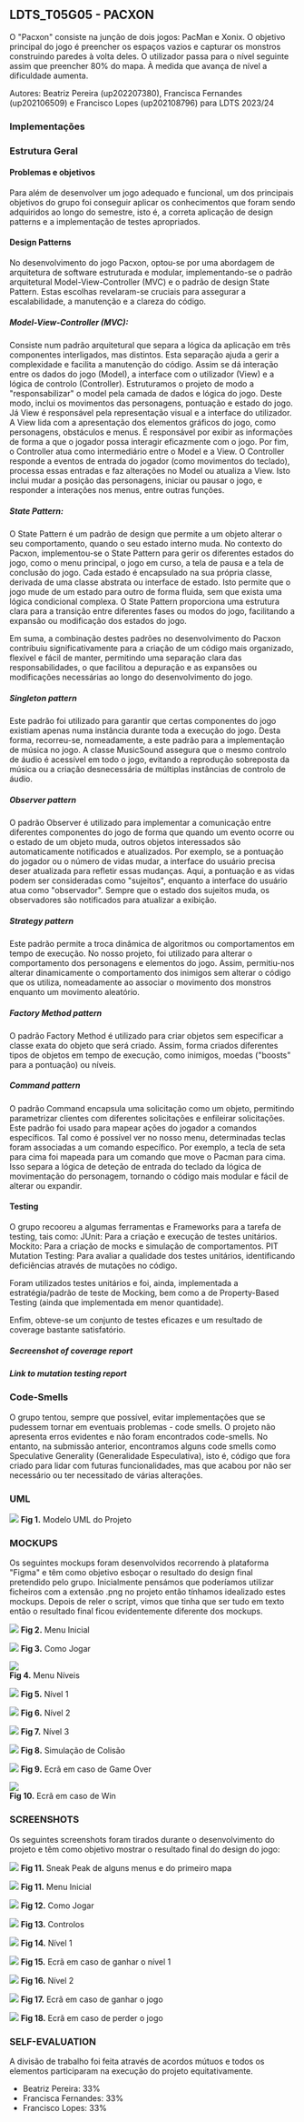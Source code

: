 ## LDTS_T05G05 - PACXON

O "Pacxon" consiste na junção de dois jogos: PacMan e Xonix. O objetivo principal do jogo é preencher os espaços vazios e capturar os monstros construindo paredes à volta deles. O utilizador passa para o nível seguinte assim que preencher 80% do mapa. À medida que avança de nível a dificuldade aumenta.

Autores: Beatriz Pereira (up202207380), Francisca Fernandes (up202106509) e Francisco Lopes (up202108796) para LDTS 2023/24

### Implementações

### Estrutura Geral
#### Problemas e objetivos 
Para além de desenvolver um jogo adequado e funcional, um dos principais objetivos do grupo foi conseguir aplicar os conhecimentos que foram sendo adquiridos ao longo do semestre, isto é, a correta aplicação de design patterns e a implementação de testes apropriados.

#### Design Patterns 
No desenvolvimento do jogo Pacxon, optou-se por uma abordagem de arquitetura de software estruturada e modular, implementando-se o padrão arquitetural Model-View-Controller (MVC) e o padrão de design State Pattern. Estas escolhas revelaram-se cruciais para assegurar a escalabilidade, a manutenção e a clareza do código.
##### Model-View-Controller (MVC):
Consiste num padrão arquitetural que separa a lógica da aplicação em três componentes interligados, mas distintos. Esta separação ajuda a gerir a complexidade e facilita a manutenção do código. Assim se dá interação entre os dados do jogo (Model), a interface com o utilizador (View) e a lógica de controlo (Controller).
Estruturamos o projeto de modo a "responsabilizar" o model pela camada de dados e lógica do jogo. Deste modo, inclui os movimentos das personagens, pontuação e estado do jogo. 
Já View é responsável pela representação visual e a interface do utilizador. A View lida com a apresentação dos elementos gráficos do jogo, como personagens, obstáculos e menus. É responsável por exibir as informações de forma a que o jogador possa interagir eficazmente com o jogo.
Por fim, o Controller atua como intermediário entre o Model e a View. O Controller responde a eventos de entrada do jogador (como movimentos do teclado), processa essas entradas e faz alterações no Model ou atualiza a View. Isto inclui mudar a posição das personagens, iniciar ou pausar o jogo, e responder a interações nos menus, entre outras funções.

##### State Pattern:
O State Pattern é um padrão de design que permite a um objeto alterar o seu comportamento, quando o seu estado interno muda. No contexto do Pacxon, implementou-se o State Pattern para gerir os diferentes estados do jogo, como o menu principal, o jogo em curso, a tela de pausa e a tela de conclusão do jogo.
Cada estado é encapsulado na sua própria classe, derivada de uma classe abstrata ou interface de estado. Isto permite que o jogo mude de um estado para outro de forma fluida, sem que exista uma lógica condicional complexa.
O State Pattern proporciona uma estrutura clara para a transição entre diferentes fases ou modos do jogo, facilitando a expansão ou modificação dos estados do jogo.


Em suma, a combinação destes padrões no desenvolvimento do Pacxon contribuiu significativamente para a criação de um código mais organizado, flexível e fácil de manter, permitindo uma separação clara das responsabilidades, o que facilitou a depuração e as expansões ou modificações necessárias ao longo do desenvolvimento do jogo.

##### Singleton pattern 
Este padrão foi utilizado para garantir que certas componentes do jogo existiam apenas numa instância durante toda a execução do jogo. 
Desta forma, recorreu-se, nomeadamente, a este padrão para a implementação de música no jogo. 
A classe MusicSound assegura que o mesmo controlo de áudio é acessível em todo o jogo, evitando a reprodução sobreposta da música ou a criação desnecessária de múltiplas instâncias de controlo de áudio.

##### Observer pattern
O padrão Observer é utilizado para implementar a comunicação entre diferentes componentes do jogo de forma que quando um evento ocorre ou o estado de um objeto muda, outros objetos interessados são automaticamente notificados e atualizados.
Por exemplo, se a pontuação do jogador ou o número de vidas mudar, a interface do usuário precisa deser atualizada para refletir essas mudanças. Aqui, a pontuação e as vidas podem ser consideradas como "sujeitos", enquanto a interface do usuário atua como "observador". Sempre que o estado dos sujeitos muda, os observadores são notificados para atualizar a exibição.

##### Strategy pattern
Este padrão permite a troca dinâmica de algoritmos ou comportamentos em tempo de execução. 
No nosso projeto, foi utilizado para alterar o comportamento dos personagens e elementos do jogo.
Assim, permitiu-nos alterar dinamicamente o comportamento dos inimigos sem alterar o código que os utiliza, nomeadamente ao associar o movimento dos monstros enquanto um movimento aleatório.

##### Factory Method pattern
O padrão Factory Method é utilizado para criar objetos sem especificar a classe exata do objeto que será criado. Assim, forma criados diferentes tipos de objetos em tempo de execução, como inimigos, moedas ("boosts" para a pontuação) ou níveis.

##### Command pattern
O padrão Command encapsula uma solicitação como um objeto, permitindo parametrizar clientes com diferentes solicitações e enfileirar solicitações. Este padrão foi usado para mapear ações do jogador a comandos específicos.
Tal como é possível ver no nosso menu, determinadas teclas foram associadas a um comando específico. Por exemplo, a tecla de seta para cima foi mapeada para um comando que move o Pacman para cima. Isso separa a lógica de deteção de entrada do teclado da lógica de movimentação do personagem, tornando o código mais modular e fácil de alterar ou expandir.


#### Testing 
O grupo recooreu a algumas ferramentas e Frameworks para a tarefa de testing, tais como:
JUnit: Para a criação e execução de testes unitários.
Mockito: Para a criação de mocks e simulação de comportamentos.
PIT Mutation Testing: Para avaliar a qualidade dos testes unitários, identificando deficiências através de mutações no código.

Foram utilizados testes unitários e foi, ainda, implementada a estratégia/padrão de teste de Mocking, bem como a de Property-Based Testing (ainda que implementada em menor quantidade).

Enfim, obteve-se um conjunto de testes eficazes e um resultado de coverage bastante satisfatório.

##### Secreenshot of coverage report 
##### Link to mutation testing report 

### Code-Smells
O grupo tentou, sempre que possível, evitar implementações que se pudessem tornar em eventuais problemas - code smells.
O projeto não apresenta erros evidentes e não foram encontrados code-smells.
No entanto, na submissão anterior, encontramos alguns code smells como Speculative Generality (Generalidade Especulativa), isto é, código que fora criado para lidar com futuras funcionalidades, mas que acabou por não ser necessário ou ter necessitado de várias alterações.


### UML

![](docs/uml/uml.png)
**Fig 1.** Modelo UML do Projeto

### MOCKUPS 

Os seguintes mockups foram desenvolvidos recorrendo à plataforma "Figma" e têm como objetivo esboçar o resultado do design final pretendido pelo grupo.
Inicialmente pensámos que poderíamos utilizar ficheiros com a extensão .png no projeto então tínhamos idealizado estes mockups. Depois de reler o script, vimos que tinha que ser tudo em texto então o resultado final ficou evidentemente diferente dos mockups.

![](docs/mockups/MenuInicial.png) 
**Fig 2.** Menu Inicial 

![](docs/mockups/ComoJogar.png)
**Fig 3.** Como Jogar

![](docs/mockups/MenuNiveis.png)  
**Fig 4.** Menu Níveis

![](docs/mockups/Nivel1.png) 
**Fig 5.** Nível 1

![](docs/mockups/Nivel2.png)
**Fig 6.** Nível 2

![](docs/mockups/Nivel3.png)
**Fig 7.** Nível 3

![](docs/mockups/EcraColisão.png)
**Fig 8.** Simulação de Colisão

![](/docs/mockups/GameOver.png) 
**Fig 9.** Ecrã em caso de Game Over

![](docs/mockups/Win.png)   
**Fig 10.** Ecrã em caso de Win

### SCREENSHOTS

Os seguintes screenshots foram tirados durante o desenvolvimento do projeto e têm como objetivo mostrar o resultado final do design do jogo:

![](docs/Gifs/sneakpeak.gif)
**Fig 11.** Sneak Peak de alguns menus e do primeiro mapa

![](docs/screenshots/MenuInicial.png)
**Fig 11.** Menu Inicial

![](docs/screenshots/ComoJogar.png)
**Fig 12.** Como Jogar

![](docs/screenshots/Controls.png)
**Fig 13.** Controlos

![](docs/screenshots/Level1.png)
**Fig 14.** Nível 1

![](docs/screenshots/WinLevel.png)
**Fig 15.** Ecrã em caso de ganhar o nível 1

![](docs/screenshots/Level2.png)
**Fig 16.** Nível 2

![](docs/screenshots/WinGame.png)
**Fig 17.** Ecrã em caso de ganhar o jogo

![](docs/screenshots/DieMenu.png)
**Fig 18.** Ecrã em caso de perder o jogo

### SELF-EVALUATION
A divisão de trabalho foi feita através de acordos mútuos e todos os elementos participaram na execução do projeto equitativamente.
- Beatriz Pereira: 33%
- Francisca Fernandes: 33%
- Francisco Lopes: 33%
